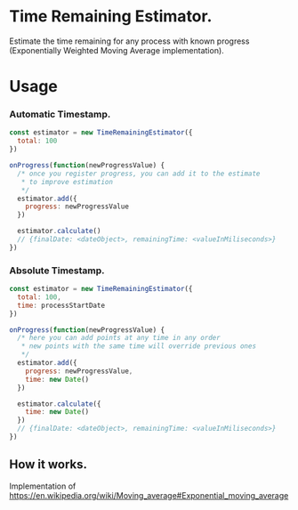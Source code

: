 # Time Remaining Estimator.

Estimate the time remaining for any process with known progress (Exponentially Weighted Moving Average implementation).

# Usage

### Automatic Timestamp.
```js
const estimator = new TimeRemainingEstimator({
  total: 100
})

onProgress(function(newProgressValue) {
  /* once you register progress, you can add it to the estimate
   * to improve estimation
   */
  estimator.add({
    progress: newProgressValue
  })

  estimator.calculate()
  // {finalDate: <dateObject>, remainingTime: <valueInMiliseconds>}
})
```

### Absolute Timestamp.
```js
const estimator = new TimeRemainingEstimator({
  total: 100,
  time: processStartDate
})

onProgress(function(newProgressValue) {
  /* here you can add points at any time in any order
   * new points with the same time will override previous ones
   */
  estimator.add({
    progress: newProgressValue,
    time: new Date()
  })

  estimator.calculate({
    time: new Date()
  })
  // {finalDate: <dateObject>, remainingTime: <valueInMiliseconds>}
})
```

## How it works.
Implementation of https://en.wikipedia.org/wiki/Moving_average#Exponential_moving_average
